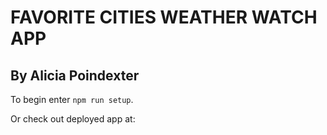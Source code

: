 # FAVORITE CITIES WEATHER WATCH APP

## By Alicia Poindexter

To begin enter `npm run setup`. 

Or check out deployed app at: 